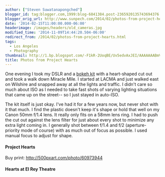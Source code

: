 ```yaml
---
author: ["Steven Suwatanapongched"]
blogger_id: tag:blogger.com,1999:blog-6841384.post-2365920135743694376
blogger_orig_url: http://www.sunpech.com/2014/02/photos-from-project-hearts.html
date: '2014-02-15T11:00:00.000-06:00'
headerimage: /images/headers/old_cameras.jpg
modified_time: '2014-11-09T14:44:20.504-06:00'
redirect_from: /2014/02/photos-from-project-hearts.html
tags:
  - Los Angeles
  - Photography
thumbnail: http://1.bp.blogspot.com/-F1kR-2UoqBE/Uv5edvAxJEI/AAAAAAABmVQ/FwDBskRCbxg/s600/2014-02-13+at+20-13-11.jpg
title: Photos from Project Hearts
---
```



One evening I took my DSLR and a <a href="http://www.amazon.com/gp/product/B004PV8N1I/ref=as_li_ss_tl?ie=UTF8&amp;camp=1789&amp;creative=390957&amp;creativeASIN=B004PV8N1I&amp;linkCode=as2&amp;tag=sunpech-20">bokeh kit</a> with a heart-shaped cut out and took a walk down Miracle Mile. I started at LACMA and just walked east on Wilshire and snapped away at all the lights and traffic. I didn't care so much about ISO as I needed to take fast shots of varying lighting situations that came up on the street-- so I just stayed in auto-ISO.

The kit itself is just okay. I've had it for a few years now, but never shot with it that much. I find the plastic doesn't keep it's shape or hold that well on my Canon 50mm f/1.4 lens. It really only fits on a 58mm lens ring. I had to push the cut out against the lens filter for just about every shot to minimize any extra light coming in. I generally shot between f/1.4 and f/2 (aperture-priority mode of course) with as much out of focus as possible. I used manual focus to adjust for shape.

#### Project Hearts
Buy print: <a href="http://500pxart.com/photo/60973944">http://500pxart.com/photo/60973944</a>
<a href="http://1.bp.blogspot.com/-F1kR-2UoqBE/Uv5edvAxJEI/AAAAAAABmVQ/FwDBskRCbxg/s600/2014-02-13+at+20-13-11.jpg" alt="" ><img   border="0" src="http://1.bp.blogspot.com/-F1kR-2UoqBE/Uv5edvAxJEI/AAAAAAABmVQ/FwDBskRCbxg/s600/2014-02-13+at+20-13-11.jpg" alt=""   /></a>

#### Hearts at El Rey Theatre
<a href="http://1.bp.blogspot.com/-AmE-vWINv9c/Uv5eeZ7pRhI/AAAAAAABmVk/twSglMi1Hmc/s600/2014-02-13+at+20-20-58.jpg" alt="" ><img   border="0" src="http://1.bp.blogspot.com/-AmE-vWINv9c/Uv5eeZ7pRhI/AAAAAAABmVk/twSglMi1Hmc/s600/2014-02-13+at+20-20-58.jpg" alt="" /></a>